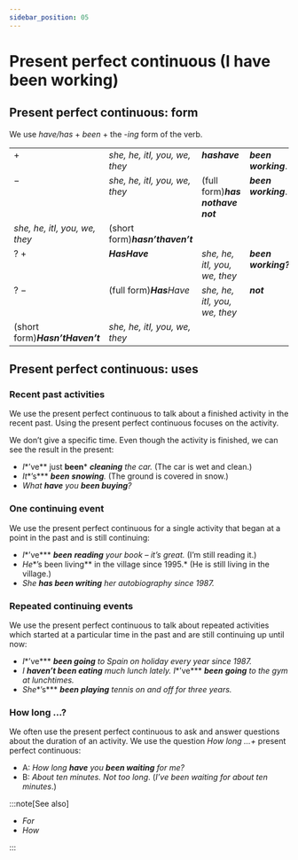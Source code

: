 ```yaml
---
sidebar_position: 05
---
```


# Present perfect continuous (I have been working)

## Present perfect continuous: form

We use *have/has* + *been* + the -*ing* form of the verb.

<table><tbody><tr valign="top"><td>+</td><td><i>she, he, it</i><i>I, you, we, they</i></td><td><b><i>has</i></b><b><i>have</i></b></td><td><b><i>been working</i></b>.</td></tr><tr valign="top"><td>−</td><td><i></i><i>she, he, it</i><i>I, you, we, they</i></td><td>(full form)<b><i>has not</i></b><b><i>have not</i></b></td><td><b><i>been working</i></b>.</td></tr><tr valign="top"><td><i></i><i>she, he, it</i><i>I, you, we, they</i></td><td>(short form)<b><i>hasn’t</i></b><b><i>haven’t</i></b></td></tr><tr valign="top"><td>? +</td><td><b><i>Has</i></b><b><i>Have</i></b></td><td><i>she, he, it</i><i>I, you, we, they</i></td><td><b><i>been working?</i></b></td></tr><tr valign="top"><td>? −</td><td>(full form)<b><i>Has</i></b><i>Have</i></td><td><i></i><i>she, he, it</i><i>I, you, we, they</i></td><td><b><i>not</i></b></td><td><b><i>been working?</i></b></td></tr><tr valign="top"><td>(short form)<b><i>Hasn’t</i></b><b><i>Haven’t</i></b></td><td><i></i><i>she, he, it</i><i>I, you, we, they</i></td></tr></tbody></table>

## Present perfect continuous: uses

### Recent past activities

We use the present perfect continuous to talk about a finished activity in the recent past. Using the present perfect continuous focuses on the activity.

We don’t give a specific time. Even though the activity is finished, we can see the result in the present:

- *I**’ve** just **been*** ***cleaning** the car.* (The car is wet and clean.)
- *It**’s*** ***been*** ***snowing**.* (The ground is covered in snow.)
- *What **have** you **been buying**?*

### One continuing event

We use the present perfect continuous for a single activity that began at a point in the past and is still continuing:

- *I**’ve*** ***been*** ***reading** your book – it’s great.* (I’m still reading it.)
- *He**’s been living** in the village since 1995.* (He is still living in the village.)
- *She **has been writing** her autobiography since 1987.*

### Repeated continuing events

We use the present perfect continuous to talk about repeated activities which started at a particular time in the past and are still continuing up until now:

- *I**’ve*** ***been going** to Spain on holiday every year since 1987.*
- *I **haven’t been eating** much lunch lately. I**’ve*** ***been*** ***going** to the gym at lunchtimes.*
- *She**’s*** ***been*** ***playing** tennis on and off for three years.*

### How long …?

We often use the present perfect continuous to ask and answer questions about the duration of an activity. We use the question *How long …+* present perfect continuous:

- A: *How long **have** you **been waiting** for me?*
- B: *About ten minutes. Not too long*. (*I’ve been waiting for about ten minutes*.)

:::note[See also]

- *For*
- *How*

:::
